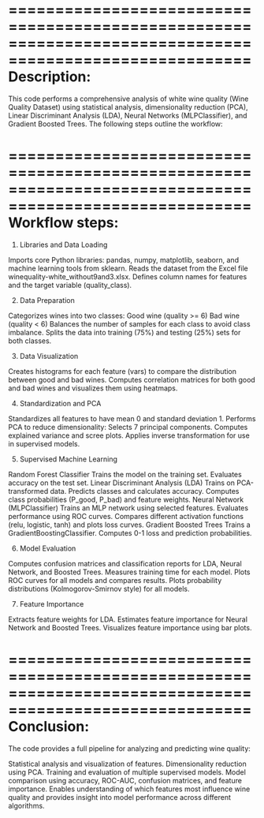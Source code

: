 ========================================================================================================
Description:
========================================================================================================

This code performs a comprehensive analysis of white wine quality (Wine Quality Dataset) using statistical analysis, dimensionality reduction (PCA), Linear Discriminant Analysis (LDA), Neural Networks (MLPClassifier), and Gradient Boosted Trees. The following steps outline the workflow:

========================================================================================================
Workflow steps:
========================================================================================================

1. Libraries and Data Loading

Imports core Python libraries: pandas, numpy, matplotlib, seaborn, and machine learning tools from sklearn.
Reads the dataset from the Excel file winequality-white_without9and3.xlsx.
Defines column names for features and the target variable (quality_class).

2. Data Preparation

Categorizes wines into two classes:
Good wine (quality >= 6)
Bad wine (quality < 6)
Balances the number of samples for each class to avoid class imbalance.
Splits the data into training (75%) and testing (25%) sets for both classes.

3. Data Visualization

Creates histograms for each feature (vars) to compare the distribution between good and bad wines.
Computes correlation matrices for both good and bad wines and visualizes them using heatmaps.

4. Standardization and PCA

Standardizes all features to have mean 0 and standard deviation 1.
Performs PCA to reduce dimensionality:
Selects 7 principal components.
Computes explained variance and scree plots.
Applies inverse transformation for use in supervised models.

5. Supervised Machine Learning

Random Forest Classifier
Trains the model on the training set.
Evaluates accuracy on the test set.
Linear Discriminant Analysis (LDA)
Trains on PCA-transformed data.
Predicts classes and calculates accuracy.
Computes class probabilities (P_good, P_bad) and feature weights.
Neural Network (MLPClassifier)
Trains an MLP network using selected features.
Evaluates performance using ROC curves.
Compares different activation functions (relu, logistic, tanh) and plots loss curves.
Gradient Boosted Trees
Trains a GradientBoostingClassifier.
Computes 0-1 loss and prediction probabilities.

6. Model Evaluation

Computes confusion matrices and classification reports for LDA, Neural Network, and Boosted Trees.
Measures training time for each model.
Plots ROC curves for all models and compares results.
Plots probability distributions (Kolmogorov-Smirnov style) for all models.

7. Feature Importance

Extracts feature weights for LDA.
Estimates feature importance for Neural Network and Boosted Trees.
Visualizes feature importance using bar plots.

========================================================================================================
Conclusion:
========================================================================================================

The code provides a full pipeline for analyzing and predicting wine quality:

Statistical analysis and visualization of features.
Dimensionality reduction using PCA.
Training and evaluation of multiple supervised models.
Model comparison using accuracy, ROC-AUC, confusion matrices, and feature importance.
Enables understanding of which features most influence wine quality and provides insight into model performance across different algorithms.
